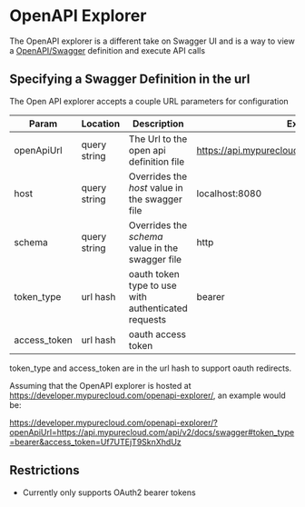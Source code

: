 # OpenAPI Explorer
The OpenAPI explorer is a different take on Swagger UI and is a way to view a [OpenAPI/Swagger](http://swagger.io/) definition and execute API calls

## Specifying a Swagger Definition in the url

The Open API explorer accepts a couple URL parameters for configuration

| Param | Location | Description | Example |
| ----- | -------- | ----------- | ------- |
| openApiUrl | query string | The Url to the open api definition file | https://api.mypurecloud.com/api/v2/docs/swagger |
| host | query string | Overrides the _host_ value in the swagger file  | localhost:8080 |
| schema | query string | Overrides the _schema_ value in the swagger file  | http |
| token_type | url hash | oauth token type to use with authenticated requests | bearer |
| access_token | url hash | oauth access token |  |

token_type and access_token are in the url hash to support oauth redirects.

Assuming that the OpenAPI explorer is hosted at https://developer.mypurecloud.com/openapi-explorer/, an example would be:

https://developer.mypurecloud.com/openapi-explorer/?openApiUrl=https://api.mypurecloud.com/api/v2/docs/swagger#token_type=bearer&access_token=Uf7UTEjT9SknXhdUz

## Restrictions

* Currently only supports OAuth2 bearer tokens
